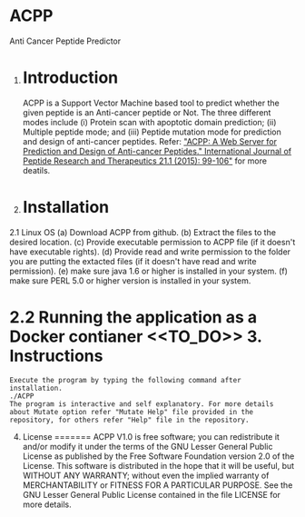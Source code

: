 # ACPP
Anti Cancer Peptide Predictor

1. Introduction
   =============
    ACPP is a Support Vector Machine based tool to predict whether the given peptide is an Anti-cancer peptide or Not. The three different modes include (i) Protein scan with apoptotic domain prediction; (ii) Multiple peptide mode; and (iii) Peptide mutation mode for prediction and design of anti-cancer peptides.
Refer: ["ACPP: A Web Server for Prediction and Design of Anti-cancer Peptides." International Journal of Peptide Research and Therapeutics 21.1 (2015): 99-106"](http://link.springer.com/article/10.1007%2Fs10989-014-9435-7) for more deatils.

2. Installation
   ============
2.1 Linux OS
   (a) Download ACPP from github.
   (b) Extract the files to the desired location.
   (c) Provide executable permission to ACPP file (if it doesn't have executable rights).
   (d) Provide read and write permission to the folder you are putting the extacted files (if it doesn't have read and write permission).
   (e) make sure java 1.6 or higher is installed in your system.
   (f) make sure PERL 5.0 or higher version is installed in your system.

2.2 Running the application as a Docker contianer
    <<TO_DO>>
   3. Instructions
   ===============
    Execute the program by typing the following command after installation.
    ./ACPP
    The program is interactive and self explanatory. For more details about Mutate option refer "Mutate Help" file provided in the repository, for others refer "Help" file in the repository.

   4. License
   =======
   ACPP V1.0 is free software; you can redistribute it and/or modify it under the terms of the GNU Lesser General Public License as published by the Free Software Foundation version 2.0 of the License.
   This software is distributed in the hope that it will be useful, but WITHOUT ANY WARRANTY; without even the implied warranty of MERCHANTABILITY or FITNESS FOR A PARTICULAR PURPOSE. See the GNU Lesser General Public License contained in the file LICENSE for more details.


